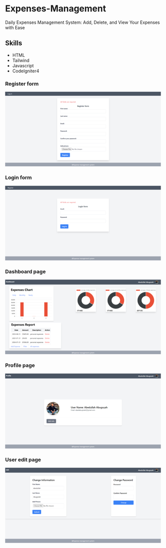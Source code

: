 # Expenses-Management
Daily Expenses Management System: Add, Delete, and View Your Expenses with Ease
## Skills
* HTML
* Tailwind
* Javascript
* CodeIgniter4
### Register form
  ![Alt Text](pic1.png)
### Login form
  ![Alt Text](pic2.png)
### Dashboard page
  ![Alt Text](pic3.png)
### Profile page
  ![Alt Text](pic4.png)
### User edit page
  ![Alt Text](pic5.png)






  
